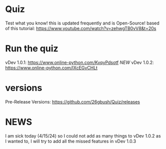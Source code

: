 # Quiz
Test what you know! this is updated frequently and is Open-Source! based of this tutorial: https://www.youtube.com/watch?v=zehwgTB0vV8&t=20s
# Run the quiz
vDev 1.0.1: https://www.online-python.com/KvqyPdsotf
*NEW* vDev 1.0.2: https://www.online-python.com/lXcEGvCHLt
# versions
Pre-Release Versions: https://github.com/26gbush/Quiz/releases
# NEWS
I am sick today (4/15/24) so I could not add as many things to vDev 1.0.2 as I wanted to, I will try to add all the missed features in vDev 1.0.3
